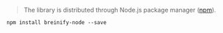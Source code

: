 <blockquote class="lang-specific javascript--node">
<p>The library is distributed through Node.js package manager 
(<a href="https://www.npmjs.com/package/breinify-node">npm</a>).</p>
</blockquote>

>
```javascript--browser
npm install breinify-node --save
```
